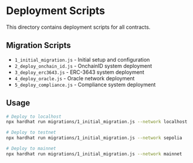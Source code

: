 # Deployment Scripts

This directory contains deployment scripts for all contracts.

## Migration Scripts

- `1_initial_migration.js` - Initial setup and configuration
- `2_deploy_onchain_id.js` - OnchainID system deployment
- `3_deploy_erc3643.js` - ERC-3643 system deployment
- `4_deploy_oracle.js` - Oracle network deployment
- `5_deploy_compliance.js` - Compliance system deployment

## Usage

```bash
# Deploy to localhost
npx hardhat run migrations/1_initial_migration.js --network localhost

# Deploy to testnet
npx hardhat run migrations/1_initial_migration.js --network sepolia

# Deploy to mainnet
npx hardhat run migrations/1_initial_migration.js --network mainnet
```